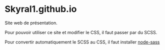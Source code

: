 # Skyral1.github.io

Site web de présentation.

Pour pouvoir utiliser ce site et modifier le CSS, il faut passer par du SCSS.

Pour convertir automatiquement le SCSS au CSS, il faut installer [node-sass]("https://www.npmjs.com/package/node-sass")
